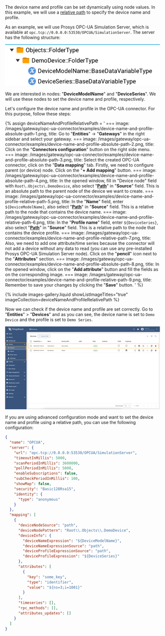 The device name and profile can be set dynamically using node values. In this example, we will use a 
[relative path](/docs/iot-gateway/config/opc-ua/#relative-path) to specify the device name and profile.

As an example, we will use Prosys OPC-UA Simulation Server, which is available at
`opc.tcp://0.0.0.0:53530/OPCUA/SimulationServer`. The server has the following structure:

![image](/images/gateway/opc-ua-connector/examples/opc-ua-server-structure-overview-1.png)

We are interested in nodes: "**DeviceModelName**" and "**DeviceSeries**". We will use these nodes to set the device name
and profile, respectively.

Let's configure the device name and profile in the OPC-UA connector. For this purpose, follow these steps:

{% assign deviceNameAndProfileRelativePath = '
    ===
        image: /images/gateway/opc-ua-connector/examples/device-name-and-profile-absolute-path-1.png,
        title: Go to "**Entities**" → "**Gateways**" in the right sidebar and select your gateway.
    ===
        image: /images/gateway/opc-ua-connector/examples/device-name-and-profile-absolute-path-2.png,
        title: Click on the "**Connectors configuration**" button on the right side menu.
    ===
        image: /images/gateway/opc-ua-connector/examples/device-name-and-profile-absolute-path-3.png,
        title: Select the created OPC-UA connector, click on the "**Data mapping**" tab. Firstly, we need to configure parent (or device) node. Click on the "**+ Add mapping**" button.
    ===
        image: /images/gateway/opc-ua-connector/examples/device-name-and-profile-absolute-path-4.png,
        title: In the opened window, fill in "Device node" field with `Root\.Objects\.DemoDevice`, also select "**[Path](/docs/iot-gateway/config/opc-ua/#relative-path)**" in "**Source**" field. This is an absolute path to the parent node of the device we want to create.
    ===
        image: /images/gateway/opc-ua-connector/examples/device-name-and-profile-relative-path-5.png,
        title: In the "**Name**" field, enter `${DeviceModelName}`, also select "**[Path](/docs/iot-gateway/config/opc-ua/#relative-path)**" in "**Source**" field. This is a relative path to the node that contains the device name.
    ===
        image: /images/gateway/opc-ua-connector/examples/device-name-and-profile-relative-path-6.png,
        title: In the "**Profile name**" field, enter `${DeviceSeries}`, also select "**[Path](/docs/iot-gateway/config/opc-ua/#relative-path)**" in "**Source**" field. This is a relative path to the node that contains the device profile.
    ===
        image: /images/gateway/opc-ua-connector/examples/device-name-and-profile-relative-path-7.png,
        title: Also, we need to add one attribute/time series because the connector will not add a device without any data to read (you can use any pre-installed Prosys OPC-UA Simulation Server node). Click on the "**pencil**" icon next to the "**Attributes**" section.
    ===
        image: /images/gateway/opc-ua-connector/examples/device-name-and-profile-absolute-path-8.png,
        title: In the opened window, click on the "**Add attribute**" button and fill the fields as on the corresponding image.
    ===
        image: /images/gateway/opc-ua-connector/examples/device-name-and-profile-relative-path-9.png,
        title: Remember to save your changes by clicking the "**Save**" button.
'
%}

{% include images-gallery.liquid showListImageTitles="true" imageCollection=deviceNameAndProfileRelativePath %}

Now we can check if the device name and profile are set correctly. Go to "**Entities**" > "**Devices**" and as you can see, the device
name is set to `Demo Device` and the profile is set to `Demo Series`.

![image](/images/gateway/opc-ua-connector/examples/result-device-overview.png)

If you are using advanced configuration mode and want to set the device name and profile using a relative path, you can
use the following configuration:

```json
{
  "name": "OPCUA",
  "server": {
    "url": "opc.tcp://0.0.0.0:53530/OPCUA/SimulationServer",
    "timeoutInMillis": 5000,
    "scanPeriodInMillis": 3600000,
    "pollPeriodInMillis": 5000,
    "enableSubscriptions": false,
    "subCheckPeriodInMillis": 100,
    "showMap": false,
    "security": "Basic128Rsa15",
    "identity": {
      "type": "anonymous"
    }
  },
  "mapping": [
    {
      "deviceNodeSource": "path",
      "deviceNodePattern": "Root\\.Objects\\.DemoDevice",
      "deviceInfo": {
        "deviceNameExpression": "${DeviceModelName}",
        "deviceNameExpressionSource": "path",
        "deviceProfileExpressionSource": "path",
        "deviceProfileExpression": "${DeviceSeries}"
      },
      "attributes": [
        {
          "key": "some_key",
          "type": "identifier",
          "value": "${ns=3;i=1001}"
        }
      ],
      "timeseries": [],
      "rpc_methods": [],
      "attributes_updates": []
    }
  ]
}
```
